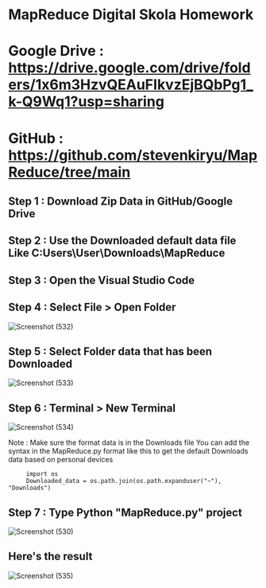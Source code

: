 # MapReduce Digital Skola Homework

# Google Drive : https://drive.google.com/drive/folders/1x6m3HzvQEAuFIkvzEjBQbPg1_k-Q9Wq1?usp=sharing
# GitHub       : https://github.com/stevenkiryu/MapReduce/tree/main

## Step 1 : Download Zip Data in GitHub/Google Drive 
## Step 2 : Use the Downloaded default data file Like C:Users\User\Downloads\MapReduce
## Step 3 : Open the Visual Studio Code 
## Step 4 : Select File > Open Folder 
![Screenshot (532)](https://github.com/stevenkiryu/MapReduce/assets/57402512/ba50d476-9d44-4f23-99be-4fd0dcee9ba8)
## Step 5 : Select Folder data that has been Downloaded
![Screenshot (533)](https://github.com/stevenkiryu/MapReduce/assets/57402512/541e1b8e-b9e6-4fbc-bb1b-116e3cad80e9)
## Step 6 : Terminal > New Terminal 
![Screenshot (534)](https://github.com/stevenkiryu/MapReduce/assets/57402512/acdaea14-e658-43a8-9b07-3af7dccecd04)

  Note : Make sure the format data is in the Downloads file 
         You can add the syntax in the MapReduce.py format like this to get the default Downloads data based on personal devices
         
         import os 
         Downloaded_data = os.path.join(os.path.expanduser("~"), "Downloads")

## Step 7 : Type Python "MapReduce.py" project 
![Screenshot (530)](https://github.com/stevenkiryu/MapReduce/assets/57402512/e0c3490e-e4cb-41e0-ab00-a6c378fbcfcc)

## Here's the result 

![Screenshot (535)](https://github.com/stevenkiryu/MapReduce/assets/57402512/f800d805-7891-4443-9d04-dca2b08def2c)



